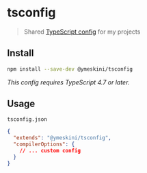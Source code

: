 # tsconfig

> Shared [TypeScript config](https://www.typescriptlang.org/docs/handbook/tsconfig-json.html) for my projects

## Install

```sh
npm install --save-dev @ymeskini/tsconfig
```

*This config requires TypeScript 4.7 or later.*

## Usage

`tsconfig.json`

```json
{
  "extends": "@ymeskini/tsconfig",
  "compilerOptions": {
    // ... custom config
  }
}
```
